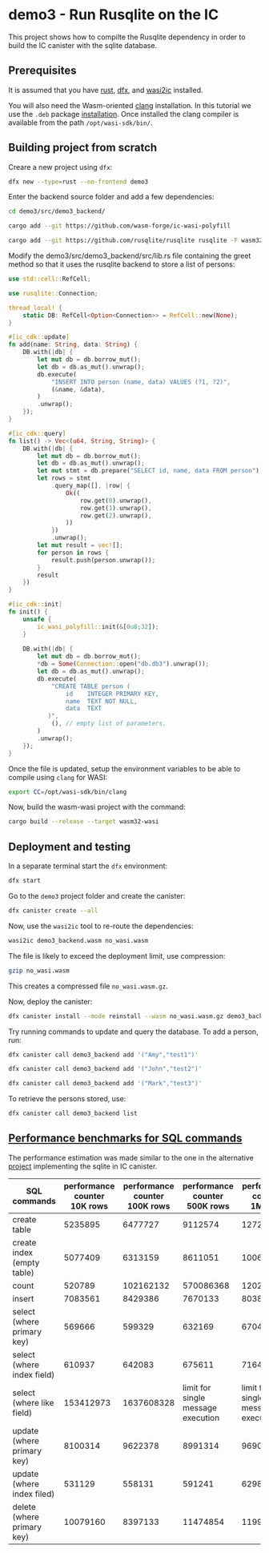 # demo3 - Run Rusqlite on the IC

This project shows how to compilte the Rusqlite dependency in order to build the IC canister with the sqlite database.


## Prerequisites

It is assumed that you have [rust](https://doc.rust-lang.org/book/ch01-01-installation.html), [dfx](https://internetcomputer.org/docs/current/developer-docs/setup/install/), and [wasi2ic](https://github.com/wasm-forge/wasi2ic) installed.

You will also need the Wasm-oriented [clang](https://github.com/WebAssembly/wasi-sdk/releases/) installation. In this tutorial we use the `.deb` package [installation](https://github.com/WebAssembly/wasi-sdk/releases/download/wasi-sdk-19/wasi-sdk_19.0_amd64.deb). Once installed the clang compiler is available from the path `/opt/wasi-sdk/bin/`.


## Building project from scratch

Creare a new project using `dfx`:

```bash
dfx new --type=rust --no-frontend demo3
```

Enter the backend source folder and add a few dependencies:

```bash
cd demo3/src/demo3_backend/

cargo add --git https://github.com/wasm-forge/ic-wasi-polyfill

cargo add --git https://github.com/rusqlite/rusqlite rusqlite -F wasm32-wasi-vfs,bundled
```

Modify the demo3/src/demo3_backend/src/lib.rs file containing the greet method so that it uses the rusqlite backend to store a list of persons:
```rust
use std::cell::RefCell;

use rusqlite::Connection;

thread_local! {
    static DB: RefCell<Option<Connection>> = RefCell::new(None);
}

#[ic_cdk::update]
fn add(name: String, data: String) {
    DB.with(|db| {
        let mut db = db.borrow_mut();
        let db = db.as_mut().unwrap();
        db.execute(
            "INSERT INTO person (name, data) VALUES (?1, ?2)",
            (&name, &data),
        )
        .unwrap();
    });
}

#[ic_cdk::query]
fn list() -> Vec<(u64, String, String)> {
    DB.with(|db| {
        let mut db = db.borrow_mut();
        let db = db.as_mut().unwrap();
        let mut stmt = db.prepare("SELECT id, name, data FROM person").unwrap();
        let rows = stmt
            .query_map([], |row| {
                Ok((
                    row.get(0).unwrap(),
                    row.get(1).unwrap(),
                    row.get(2).unwrap(),
                ))
            })
            .unwrap();
        let mut result = vec![];
        for person in rows {
            result.push(person.unwrap());
        }
        result
    })
}

#[ic_cdk::init]
fn init() {
    unsafe {
        ic_wasi_polyfill::init(&[0u8;32]);
    }
    
    DB.with(|db| {
        let mut db = db.borrow_mut();
        *db = Some(Connection::open("db.db3").unwrap());
        let db = db.as_mut().unwrap();
        db.execute(
            "CREATE TABLE person (
                id    INTEGER PRIMARY KEY,
                name  TEXT NOT NULL,
                data  TEXT
           )",
            (), // empty list of parameters.
        )
        .unwrap();
    });
}
```

Once the file is updated, setup the environment variables to be able to compile using `clang` for WASI:
```bash
export CC=/opt/wasi-sdk/bin/clang
```

Now, build the wasm-wasi project with the command:
```bash
cargo build --release --target wasm32-wasi
```

## Deployment and testing

In a separate terminal start the `dfx` environment:
```bash
dfx start
```

Go to the `demo3` project folder and create the canister:
```bash
dfx canister create --all
```

Now, use the `wasi2ic` tool to re-route the dependencies:
```bash
wasi2ic demo3_backend.wasm no_wasi.wasm
```

The file is likely to exceed the deployment limit, use compression:
```bash
gzip no_wasi.wasm
```
This creates a compressed file `no_wasi.wasm.gz`.

Now, deploy the canister:
```bash
dfx canister install --mode reinstall --wasm no_wasi.wasm.gz demo3_backend
```

Try running commands to update and query the database. To add a person, run:
```bash
dfx canister call demo3_backend add '("Amy","test1")'

dfx canister call demo3_backend add '("John","test2")'

dfx canister call demo3_backend add '("Mark","test3")'
```

To retrieve the persons stored, use:
```bash
dfx canister call demo3_backend list
```

## [Performance benchmarks for SQL commands](https://github.com/froghub-io/ic-sqlite/tree/main/examples/bench)

The performance estimation was made similar to the one in the alternative [project](https://github.com/froghub-io/ic-sqlite/) implementing the sqlite in IC canister.


| SQL <br/> commands               | performance counter <br/> 10K rows | performance counter <br/> 100K rows | performance counter <br/> 500K rows | performance counter <br/> 1M rows |
|----------------------------------|------------------------------------------------|-------------------------------------------------|-------------------------------------------------|--------------------------------------------------|
| create table                     | 5235895                                        | 6477727                                         | 9112574                                         | 12728842                                         | 
| create index <br/> (empty table) | 5077409                                        | 6313159                                         | 8611051                                         | 10063972                                         |
| count                            | 520789                                         | 102162132                                       | 570086368                                       | 1202162011                                       | 
| insert                           | 7083561                                        | 8429386                                         | 7670133                                         | 8038125                                          | 
| select <br/> (where primary key) | 569666                                         | 599329                                          | 632169                                          | 670414                                           | 
| select <br/> (where index field) | 610937                                         | 642083                                          | 675611                                          | 716432                                           | 
| select <br/> (where like field)  | 153412973                                      | 1637608328                                      | limit for single message execution              | limit for single message execution               | 
| update <br/> (where primary key) | 8100314                                        | 9622378                                         | 8991314                                         | 9690872                                          | 
| update <br/> (where index filed) | 531129                                         | 558131                                          | 591241                                          | 629889                                           | 
| delete <br/> (where primary key) | 10079160                                       | 8397133                                         | 11474854                                        | 11996039                                         |




